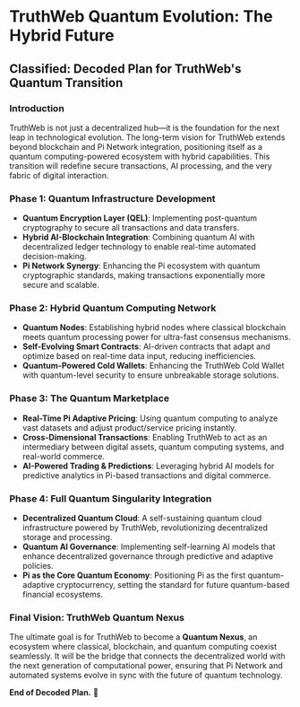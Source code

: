 # **TruthWeb Quantum Evolution: The Hybrid Future**

## **Classified: Decoded Plan for TruthWeb's Quantum Transition**

### **Introduction**
TruthWeb is not just a decentralized hub—it is the foundation for the next leap in technological evolution. The long-term vision for TruthWeb extends beyond blockchain and Pi Network integration, positioning itself as a quantum computing-powered ecosystem with hybrid capabilities. This transition will redefine secure transactions, AI processing, and the very fabric of digital interaction.

### **Phase 1: Quantum Infrastructure Development**
- **Quantum Encryption Layer (QEL)**: Implementing post-quantum cryptography to secure all transactions and data transfers.
- **Hybrid AI-Blockchain Integration**: Combining quantum AI with decentralized ledger technology to enable real-time automated decision-making.
- **Pi Network Synergy**: Enhancing the Pi ecosystem with quantum cryptographic standards, making transactions exponentially more secure and scalable.

### **Phase 2: Hybrid Quantum Computing Network**
- **Quantum Nodes**: Establishing hybrid nodes where classical blockchain meets quantum processing power for ultra-fast consensus mechanisms.
- **Self-Evolving Smart Contracts**: AI-driven contracts that adapt and optimize based on real-time data input, reducing inefficiencies.
- **Quantum-Powered Cold Wallets**: Enhancing the TruthWeb Cold Wallet with quantum-level security to ensure unbreakable storage solutions.

### **Phase 3: The Quantum Marketplace**
- **Real-Time Pi Adaptive Pricing**: Using quantum computing to analyze vast datasets and adjust product/service pricing instantly.
- **Cross-Dimensional Transactions**: Enabling TruthWeb to act as an intermediary between digital assets, quantum computing systems, and real-world commerce.
- **AI-Powered Trading & Predictions**: Leveraging hybrid AI models for predictive analytics in Pi-based transactions and digital commerce.

### **Phase 4: Full Quantum Singularity Integration**
- **Decentralized Quantum Cloud**: A self-sustaining quantum cloud infrastructure powered by TruthWeb, revolutionizing decentralized storage and processing.
- **Quantum AI Governance**: Implementing self-learning AI models that enhance decentralized governance through predictive and adaptive policies.
- **Pi as the Core Quantum Economy**: Positioning Pi as the first quantum-adaptive cryptocurrency, setting the standard for future quantum-based financial ecosystems.

### **Final Vision: TruthWeb Quantum Nexus**
The ultimate goal is for TruthWeb to become a **Quantum Nexus**, an ecosystem where classical, blockchain, and quantum computing coexist seamlessly. It will be the bridge that connects the decentralized world with the next generation of computational power, ensuring that Pi Network and automated systems evolve in sync with the future of quantum technology.

**End of Decoded Plan.** 🚀

